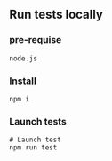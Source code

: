 ## Run tests locally
### pre-requise
```
node.js
```

### Install
```
npm i
```
### Launch tests
```
# Launch test
npm run test
```
